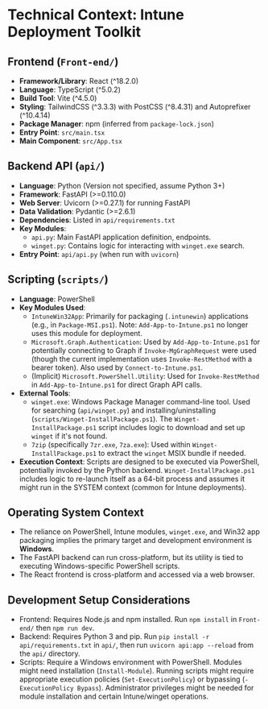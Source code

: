 # Technical Context: Intune Deployment Toolkit

## Frontend (`Front-end/`)
*   **Framework/Library**: React (^18.2.0)
*   **Language**: TypeScript (^5.0.2)
*   **Build Tool**: Vite (^4.5.0)
*   **Styling**: TailwindCSS (^3.3.3) with PostCSS (^8.4.31) and Autoprefixer (^10.4.14)
*   **Package Manager**: npm (inferred from `package-lock.json`)
*   **Entry Point**: `src/main.tsx`
*   **Main Component**: `src/App.tsx`

## Backend API (`api/`)
*   **Language**: Python (Version not specified, assume Python 3+)
*   **Framework**: FastAPI (>=0.110.0)
*   **Web Server**: Uvicorn (>=0.27.1) for running FastAPI
*   **Data Validation**: Pydantic (>=2.6.1)
*   **Dependencies**: Listed in `api/requirements.txt`
*   **Key Modules**:
    *   `api.py`: Main FastAPI application definition, endpoints.
    *   `winget.py`: Contains logic for interacting with `winget.exe` search.
*   **Entry Point**: `api/api.py` (when run with `uvicorn`)

## Scripting (`scripts/`)
*   **Language**: PowerShell
*   **Key Modules Used**:
    *   `IntuneWin32App`: Primarily for packaging (`.intunewin`) applications (e.g., in `Package-MSI.ps1`). Note: `Add-App-to-Intune.ps1` no longer uses this module for deployment.
    *   `Microsoft.Graph.Authentication`: Used by `Add-App-to-Intune.ps1` for potentially connecting to Graph if `Invoke-MgGraphRequest` were used (though the current implementation uses `Invoke-RestMethod` with a bearer token). Also used by `Connect-to-Intune.ps1`.
    *   (Implicit) `Microsoft.PowerShell.Utility`: Used for `Invoke-RestMethod` in `Add-App-to-Intune.ps1` for direct Graph API calls.
*   **External Tools**:
    *   `winget.exe`: Windows Package Manager command-line tool. Used for searching (`api/winget.py`) and installing/uninstalling (`scripts/Winget-InstallPackage.ps1`). The `Winget-InstallPackage.ps1` script includes logic to download and set up `winget` if it's not found.
    *   `7zip` (specifically `7zr.exe`, `7za.exe`): Used within `Winget-InstallPackage.ps1` to extract the `winget` MSIX bundle if needed.
*   **Execution Context**: Scripts are designed to be executed via PowerShell, potentially invoked by the Python backend. `Winget-InstallPackage.ps1` includes logic to re-launch itself as a 64-bit process and assumes it might run in the SYSTEM context (common for Intune deployments).

## Operating System Context
*   The reliance on PowerShell, Intune modules, `winget.exe`, and Win32 app packaging implies the primary target and development environment is **Windows**.
*   The FastAPI backend can run cross-platform, but its utility is tied to executing Windows-specific PowerShell scripts.
*   The React frontend is cross-platform and accessed via a web browser.

## Development Setup Considerations
*   Frontend: Requires Node.js and npm installed. Run `npm install` in `Front-end/` then `npm run dev`.
*   Backend: Requires Python 3 and pip. Run `pip install -r api/requirements.txt` in `api/`, then run `uvicorn api:app --reload` from the `api/` directory.
*   Scripts: Require a Windows environment with PowerShell. Modules might need installation (`Install-Module`). Running scripts might require appropriate execution policies (`Set-ExecutionPolicy`) or bypassing (`-ExecutionPolicy Bypass`). Administrator privileges might be needed for module installation and certain Intune/winget operations.
